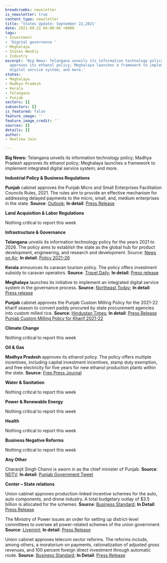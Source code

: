 ```yaml
---
breadcrumbs: newsletter
is_newsletter: true
content_type: newsletter
title: 'States Update: September 22,2021'
date: 2021-09-22 04:00:00 +0000
tags:
- Investment
- 'Digital governance '
- Meghalaya
- States Weekly
- Industry
excerpt: 'Big News: Telangana unveils its information technology policy; Madhya Pradesh
  approves its ethanol policy; Meghalaya launches a framework to implement integrated
  digital service system; and more.'
states:
- Meghalaya
- Madhya Pradesh
- Kerala
- Telangana
- Punjab
sectors: []
subsectors: []
is_featured: false
feature_image: ''
feature_image_credit: ''
sources: []
details: []
author:
- Neelima Jain

---
```

**Big News:** Telangana unveils its information technology policy; Madhya Pradesh approves its ethanol policy; Meghalaya launches a framework to implement integrated digital service system; and more.

**Industrial Policy & Business Regulations**

**Punjab** cabinet approves the Punjab Micro and Small Enterprises Facilitation Councils Rules, 2021. The rules aim to provide an effective mechanism for addressing delayed payments to the micro, small, and, medium enterprises in the state. **Source**: [Outlook](https://www.outlookindia.com/website/story/india-news-punjab-cabinet-approved-rules-to-promote-msmes-puts-in-place-mechanism-to-mitigate-delayed-payments/394936); **In detail**: [Press Release](http://diprpunjab.gov.in/?q=content/punjab-cabinet-okays-rules-promote-develop-msmes-puts-place-mechanism-mitigate-delayed)

**Land Acquisition & Labor Regulations**

Nothing critical to report this week

**Infrastructure & Governance**

**Telangana** unveils its information technology policy for the years 2021 to 2026. The policy aims to establish the state as the global hub for product development, engineering, and research and development. Source: [News on Air](https://newsonair.com/2021/09/16/telangana-unveils-its-information-technology-policy-for-next-5-years/); **In detail**: [Policy 2021-26](https://it.telangana.gov.in/wp-content/uploads/2021/09/Telanganas-2nd-ICT-Policy-2021.pdf)

**Kerala** announces its caravan tourism policy. The policy offers investment subsidy to caravan operators. **Source**: [Travel Daily](https://www.traveldailymedia.com/kerala-launches-caravan-tourism-policy/); **In detail**: [Press release](https://www.keralatourism.org/articlesonkerala/15_09_202120210915075842_1.pdf)

**Meghalaya** launches its initiative to implement an integrated digital service system in the governance process. **Source**: [Northeast Today](https://thenortheasttoday.com/states/meghalaya/meghalaya-govt-launches-framework-to-implement-integrated/cid5066258.htm); **In detail**: [Press release](https://meghalaya.gov.in/sites/default/files/press_release/CMO_91.pdf)

**Punjab** cabinet approves the Punjab Custom Milling Policy for the 2021-22 kharif season to convert paddy procured by state procurement agencies into custom milled rice. **Source**: [Hindustan Times](https://www.hindustantimes.com/cities/chandigarh-news/punjab-cabinet-okays-free-insurance-for-15-lakh-more-families-milling-policy-101631910027492.html); **In detail**: [Press Release](http://diprpunjab.gov.in/?q=content/punjab-cm-announces-free-health-insurance-cover-15-lakh-families-left-out-ayushmansarbat) [Punjab Custom Milling Policy for Kharif 2021-22](http://foodsuppb.gov.in/sites/default/files/CMP%202020-21_c.pdf)

**Climate Change**

Nothing critical to report this week

**Oil & Gas**

**Madhya Pradesh** approves its ethanol policy. The policy offers multiple incentives, including capital investment incentives, stamp duty exemption, and free electricity for five years for new ethanol production plants within the state. **Source**: [Free Press Journal](https://www.freepressjournal.in/bhopal/madhya-pradesh-ethanol-policy-and-4-state-highways-toll-get-cabinet-nod)

**Water & Sanitation**

Nothing critical to report this week

**Power & Renewable Energy**

Nothing critical to report this week

**Health**

Nothing critical to report this week

**Business Negative Reforms**

Nothing critical to report this week

**Any Other**

Charanjit Singh Channi is sworn in as the chief minister of Punjab. **Source**: [NDTV](https://www.ndtv.com/india-news/charanjit-singh-channi-takes-oath-as-punjab-chief-minister-two-days-after-amarinder-singh-quit-2546852); **In detail**: [Punjab Government Tweet](https://twitter.com/PunjabGovtIndia/status/1439828773927456769?s=20)

**Center – State relations**

Union cabinet approves production-linked incentive schemes for the auto, auto components, and drone industry. A total budgetary outlay of $3.5 billion is allocated for the schemes. **Source**: [Business Standard](https://www.business-standard.com/article/news-cm/cabinet-approves-production-linked-incentive-schemes-for-auto-industry-auto-component-industry-and-drone-industry-121091501199_1.html); **In Detail**: [Press Release](https://pib.gov.in/PressReleasePage.aspx?PRID=1755062)

The Ministry of Power issues an order for setting up district-level committees to oversee all power-related schemes of the union government. **Source**: [Livemint](https://www.livemint.com/industry/energy/govt-issues-orders-to-set-up-district-level-power-committees-11631953947561.html); **In detail**: [Press Release](https://pib.gov.in/PressReleasePage.aspx?PRID=1755697)

Union cabinet approves telecom sector reforms. The reforms include, among others, a moratorium on payments, rationalization of adjusted gross revenues, and 100 percent foreign direct investment through automatic route. **Source**: [Business Standard](https://www.business-standard.com/article/news-cm/cabinet-approves-reforms-in-telecom-sector-121091500956_1.html); **In Detail**: [Press Release](https://pib.gov.in/PressReleasePage.aspx?PRID=1755086)
